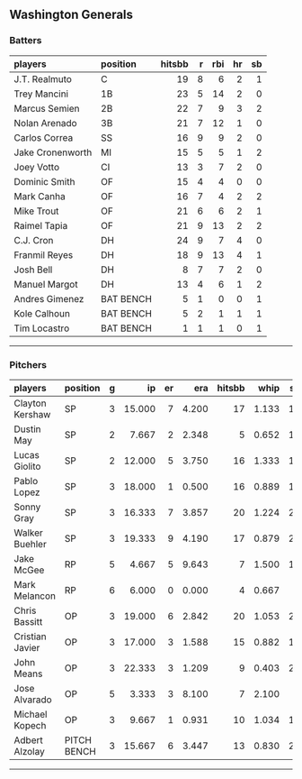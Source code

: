 ## Washington Generals

### Batters

 
|players          |position  | hitsbb|  r| rbi| hr| sb| 
|:----------------|:---------|------:|--:|---:|--:|--:| 
|J.T. Realmuto    |C         |     19|  8|   6|  2|  1| 
|Trey Mancini     |1B        |     23|  5|  14|  2|  0| 
|Marcus Semien    |2B        |     22|  7|   9|  3|  2| 
|Nolan Arenado    |3B        |     21|  7|  12|  1|  0| 
|Carlos Correa    |SS        |     16|  9|   9|  2|  0| 
|Jake Cronenworth |MI        |     15|  5|   5|  1|  2| 
|Joey Votto       |CI        |     13|  3|   7|  2|  0| 
|Dominic Smith    |OF        |     15|  4|   4|  0|  0| 
|Mark Canha       |OF        |     16|  7|   4|  2|  2| 
|Mike Trout       |OF        |     21|  6|   6|  2|  1| 
|Raimel Tapia     |OF        |     21|  9|  13|  2|  2| 
|C.J. Cron        |DH        |     24|  9|   7|  4|  0| 
|Franmil Reyes    |DH        |     18|  9|  13|  4|  1| 
|Josh Bell        |DH        |      8|  7|   7|  2|  0| 
|Manuel Margot    |DH        |     13|  4|   6|  1|  2| 
|Andres Gimenez   |BAT BENCH |      5|  1|   0|  0|  1| 
|Kole Calhoun     |BAT BENCH |      5|  2|   1|  1|  1| 
|Tim Locastro     |BAT BENCH |      1|  1|   1|  0|  1| 

* * *

### Pitchers

 
|players         |position    |  g|     ip| er|   era| hitsbb|  whip| so|  w| sv| 
|:---------------|:-----------|--:|------:|--:|-----:|------:|-----:|--:|--:|--:| 
|Clayton Kershaw |SP          |  3| 15.000|  7| 4.200|     17| 1.133| 17|  1|  0| 
|Dustin May      |SP          |  2|  7.667|  2| 2.348|      5| 0.652| 13|  0|  0| 
|Lucas Giolito   |SP          |  2| 12.000|  5| 3.750|     16| 1.333| 15|  0|  0| 
|Pablo Lopez     |SP          |  3| 18.000|  1| 0.500|     16| 0.889| 15|  0|  0| 
|Sonny Gray      |SP          |  3| 16.333|  7| 3.857|     20| 1.224| 25|  0|  0| 
|Walker Buehler  |SP          |  3| 19.333|  9| 4.190|     17| 0.879| 27|  0|  0| 
|Jake McGee      |RP          |  5|  4.667|  5| 9.643|      7| 1.500| 10|  0|  2| 
|Mark Melancon   |RP          |  6|  6.000|  0| 0.000|      4| 0.667|  7|  0|  5| 
|Chris Bassitt   |OP          |  3| 19.000|  6| 2.842|     20| 1.053| 24|  1|  0| 
|Cristian Javier |OP          |  3| 17.000|  3| 1.588|     15| 0.882| 19|  2|  0| 
|John Means      |OP          |  3| 22.333|  3| 1.209|      9| 0.403| 27|  3|  0| 
|Jose Alvarado   |OP          |  5|  3.333|  3| 8.100|      7| 2.100|  5|  0|  1| 
|Michael Kopech  |OP          |  3|  9.667|  1| 0.931|     10| 1.034| 17|  1|  0| 
|Adbert Alzolay  |PITCH BENCH |  3| 15.667|  6| 3.447|     13| 0.830| 20|  1|  0| 


* * *


